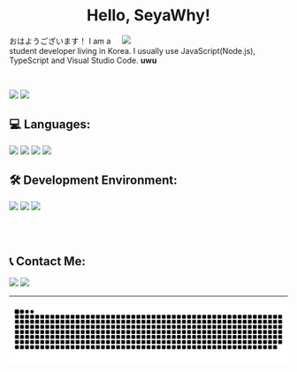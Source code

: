 <center><h1>Hello, SeyaWhy!</h1></center>

<a href="https://nodejs.org"><img src="https://raw.githubusercontent.com/SeyaWhy/README.MD/main/0f89e155d73badb31f8fddf5225be8b1baa5f225c4652f6306f156a78f3bbadc.png" width="300" align="right"></a>

<p>おはようございます！ I am a student developer living in Korea. I usually use JavaScript(Node.js), TypeScript and Visual Studio Code. <strong>uwu</strong></p>

<br>

<a href="https://github.com/Fn79"><img src="https://komarev.com/ghpvc/?username=fn79" width="120"/></a>
<a href="https://open.spotify.com/track/2V4bv1fNWfTcyRJKmej6Sj?si=1de68c190e5c407f"><img src="https://img.shields.io/badge/-Cooler Than Me-000000?style=flat&logo=spotify"/></a>

<h2><strong>💻 Languages: </strong></h2>
<a href="https://nodejs.org/"><img src="https://img.shields.io/badge/-Node-4a7558?style=flat&logo=node.js"/></a>
<a href="https://developer.mozilla.org/en/docs/Web/JavaScript"><img src="https://img.shields.io/badge/-JavaScript-e6e600?style=flat&logo=javascript"/></a>
<a href="https://www.typescriptlang.org/"><img src="https://img.shields.io/badge/-TypeScript-54afff?style=flat&logo=typescript"/></a>
<a href="https://www.python.org/"><img src="https://img.shields.io/badge/-Python-3429ff?style=flat&logo=python"/></a>

<h2><strong>🛠️ Development Environment: </strong></h2>
<a href="https://www.microsoft.com/ko-kr/software-download/windows11"><img src="https://img.shields.io/badge/-Windows-042571?style=flat&logo=windows"/></a>
<a href="https://code.visualstudio.com/"><img src="https://img.shields.io/badge/-Visual Studio Code-213c60?style=flat&logo=visualstudiocode"/></a>
<a href="https://www.opera.com/en"><img src="https://img.shields.io/badge/-Opera-213c60?style=flat&logo=opera"/></a>

<br><br>

<h2><strong>📞 Contact Me: </strong></h2>
<a href="https://twitter.com/SeyaWhy"><img src="https://img.shields.io/badge/-SeyaWhy-000000?style=flat&logo=twitter"/></a>
<a href="https://discordapp.com/users/585019634835783700"><img src="https://img.shields.io/badge/-SeyaWhy%230001-000000?style=flat&logo=discord"/></a>

<hr style="width:100%;text-align:left;margin-left:0">

<a href="https://github.com/Fn79">
    <center><img src="https://github.com/SeyaWhy/SeyaWhy/blob/snake/snake.svg" alt="snake"/></center>
</a>

<!--
just a second!

How to Snake Contribution Graph?
-> How_To_Snake_Contribution_Graph.md
-->
